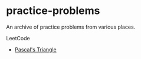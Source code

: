 # practice-problems
An archive of practice problems from various places.

LeetCode
  - [Pascal's Triangle](https://leetcode.com/problems/pascals-triangle/)
